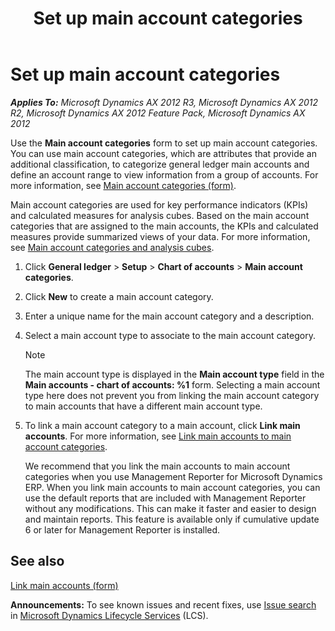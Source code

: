 ﻿---
title: Set up main account categories
TOCTitle: Set up main account categories
ms:assetid: cbcc15d1-bf00-4322-b94c-85abef2ae4c9
ms:mtpsurl: https://technet.microsoft.com/en-us/library/Gg213663(v=AX.60)
ms:contentKeyID: 36059344
ms.date: 04/18/2014
mtps_version: v=AX.60
f1_keywords:
- main accounts
- account categories
- main account categories
---

# Set up main account categories 


_**Applies To:** Microsoft Dynamics AX 2012 R3, Microsoft Dynamics AX 2012 R2, Microsoft Dynamics AX 2012 Feature Pack, Microsoft Dynamics AX 2012_

Use the **Main account categories** form to set up main account categories. You can use main account categories, which are attributes that provide an additional classification, to categorize general ledger main accounts and define an account range to view information from a group of accounts. For more information, see [Main account categories (form)](https://technet.microsoft.com/en-us/library/hh227632\(v=ax.60\)).

Main account categories are used for key performance indicators (KPIs) and calculated measures for analysis cubes. Based on the main account categories that are assigned to the main accounts, the KPIs and calculated measures provide summarized views of your data. For more information, see [Main account categories and analysis cubes](main-account-categories-and-analysis-cubes.md).

1.  Click **General ledger** \> **Setup** \> **Chart of accounts** \> **Main account categories**.

2.  Click **New** to create a main account category.

3.  Enter a unique name for the main account category and a description.

4.  Select a main account type to associate to the main account category.
    

    > [!NOTE]
    > <P>The main account type is displayed in the <STRONG>Main account type</STRONG> field in the <STRONG>Main accounts - chart of accounts: %1</STRONG> form. Selecting a main account type here does not prevent you from linking the main account category to main accounts that have a different main account type.</P>



5.  To link a main account category to a main account, click **Link main accounts**. For more information, see [Link main accounts to main account categories](link-main-accounts-to-main-account-categories.md).
    
    We recommend that you link the main accounts to main account categories when you use Management Reporter for Microsoft Dynamics ERP. When you link main accounts to main account categories, you can use the default reports that are included with Management Reporter without any modifications. This can make it faster and easier to design and maintain reports. This feature is available only if cumulative update 6 or later for Management Reporter is installed.

## See also

[Link main accounts (form)](https://technet.microsoft.com/en-us/library/hh209475\(v=ax.60\))

  
**Announcements:** To see known issues and recent fixes, use [Issue search](http://go.microsoft.com/fwlink/?linkid=389258) in [Microsoft Dynamics Lifecycle Services](http://go.microsoft.com/fwlink/?linkid=306505) (LCS).

